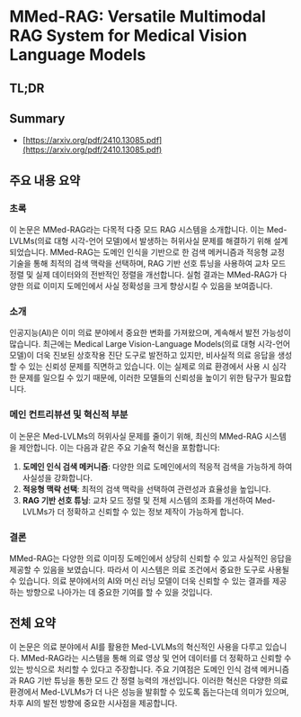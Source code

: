 # MMed-RAG: Versatile Multimodal RAG System for Medical Vision Language Models
## TL;DR
## Summary
- [https://arxiv.org/pdf/2410.13085.pdf](https://arxiv.org/pdf/2410.13085.pdf)

## 주요 내용 요약

### 초록
이 논문은 MMed-RAG라는 다목적 다중 모드 RAG 시스템을 소개합니다. 이는 Med-LVLMs(의료 대형 시각-언어 모델)에서 발생하는 허위사실 문제를 해결하기 위해 설계되었습니다. MMed-RAG는 도메인 인식을 기반으로 한 검색 메커니즘과 적응형 교정 기술을 통해 최적의 검색 맥락을 선택하며, RAG 기반 선호 튜닝을 사용하여 교차 모드 정렬 및 실제 데이터와의 전반적인 정렬을 개선합니다. 실험 결과는 MMed-RAG가 다양한 의료 이미지 도메인에서 사실 정확성을 크게 향상시킬 수 있음을 보여줍니다.

### 소개
인공지능(AI)은 이미 의료 분야에서 중요한 변화를 가져왔으며, 계속해서 발전 가능성이 많습니다. 최근에는 Medical Large Vision-Language Models(의료 대형 시각-언어 모델)이 더욱 진보된 상호작용 진단 도구로 발전하고 있지만, 비사실적 의료 응답을 생성할 수 있는 신뢰성 문제를 직면하고 있습니다. 이는 실제로 의료 환경에서 사용 시 심각한 문제를 일으킬 수 있기 때문에, 이러한 모델들의 신뢰성을 높이기 위한 탐구가 필요합니다.

### 메인 컨트리뷰션 및 혁신적 부분
이 논문은 Med-LVLMs의 허위사실 문제를 줄이기 위해, 최신의 MMed-RAG 시스템을 제안합니다. 이는 다음과 같은 주요 기술적 혁신을 포함합니다:
1. **도메인 인식 검색 메커니즘**: 다양한 의료 도메인에서의 적응적 검색을 가능하게 하여 사실성을 강화합니다.
2. **적응형 맥락 선택**: 최적의 검색 맥락을 선택하여 관련성과 효율성을 높입니다.
3. **RAG 기반 선호 튜닝**: 교차 모드 정렬 및 전체 시스템의 조화를 개선하여 Med-LVLMs가 더 정확하고 신뢰할 수 있는 정보 제작이 가능하게 합니다.

### 결론
MMed-RAG는 다양한 의료 이미징 도메인에서 상당히 신뢰할 수 있고 사실적인 응답을 제공할 수 있음을 보였습니다. 따라서 이 시스템은 의료 조건에서 중요한 도구로 사용될 수 있습니다. 의료 분야에서의 AI와 머신 러닝 모델이 더욱 신뢰할 수 있는 결과를 제공하는 방향으로 나아가는 데 중요한 기여를 할 수 있을 것입니다.

## 전체 요약
이 논문은 의료 분야에서 AI를 활용한 Med-LVLMs의 혁신적인 사용을 다루고 있습니다. MMed-RAG라는 시스템을 통해 의료 영상 및 언어 데이터를 더 정확하고 신뢰할 수 있는 방식으로 처리할 수 있다고 주장합니다. 주요 기여점은 도메인 인식 검색 메커니즘과 RAG 기반 튜닝을 통한 모드 간 정렬 능력의 개선입니다. 이러한 혁신은 다양한 의료 환경에서 Med-LVLMs가 더 나은 성능을 발휘할 수 있도록 돕는다는데 의미가 있으며, 차후 AI의 발전 방향에 중요한 시사점을 제공합니다.
